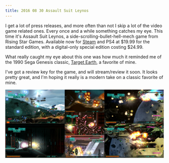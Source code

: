 ```yaml
---
title: 2016 08 30 Assault Suit Leynos
---
```


I get a lot of press releases, and more often than not I skip a lot of the video game related ones. Every once and a while something catches my eye. This time it's Assault Suit Leynos, a side-scrolling-bullet-hell-mech game from Rising Star Games. Available now for [Steam](http://click.icptrack.com/icp/relay.php?r=35733063&msgid=527186&act=8QBT&c=275324&destination=http%3A%2F%2Fstore.steampowered.com%2Fapp%2F441350%2F) and PS4 at $19.99 for the standard edition, with a digital-only special edition costing $24.99.

What really caught my eye about this one was how much it reminded me of the 1990 Sega Genesis classic, [Target Earth](https://en.wikipedia.org/wiki/Target_Earth_(video_game)), a favorite of mine.

I've got a review key for the game, and will stream/review it soon. It looks pretty great, and I'm hoping it really is a modern take on a classic favorite of mine.

![Assault Suit Leynos Screens](/images/leynos/assault.jpg)
